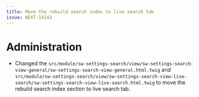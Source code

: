 ```yaml
---
title: Move the rebuild search index to live search tab
issue: NEXT-14243
---
```

# Administration
* Changed the `src/module/sw-settings-search/view/sw-settings-search-view-general/sw-settings-search-view-general.html.twig` and `src/module/sw-settings-search/view/sw-settings-search-view-live-search/sw-settings-search-view-live-search.html.twig` to move the rebuild search index section to live search tab.
